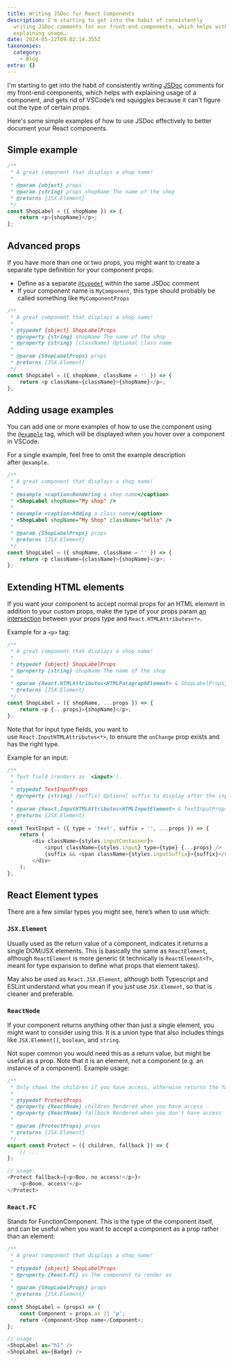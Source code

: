 ```yaml
---
title: Writing JSDoc for React Components
description: I'm starting to get into the habit of consistently
  writing JSDoc comments for our front-end components, which helps with
  explaining usage…
date: 2024-05-22T09:02:14.355Z
taxonomies:
  category:
    - Blog
extra: {}
---
```


I'm starting to get into the habit of consistently writing [JSDoc](https://jsdoc.app/) comments for my front-end components, which helps with explaining usage of a component, and gets rid of VSCode’s red squiggles because it can't figure out the type of certain props.

Here's some simple examples of how to use JSDoc effectively to better document your React components.

## Simple example

```js
/**
 * A great component that displays a shop name!
 *
 * @param {object} props
 * @param {string} props.shopName The name of the shop
 * @returns {JSX.Element}
 */
const ShopLabel = ({ shopName }) => {
	return <p>{shopName}</p>;
};
```

## Advanced props

If you have more than one or two props, you might want to create a separate type definition for your component props:

- Define as a separate [`@typedef`](https://jsdoc.app/tags-typedef) within the same JSDoc comment
- If your component name is `MyComponent`, this type should probably be called something like `MyComponentProps`

```js
/**
 * A great component that displays a shop name!
 *
 * @typedef {object} ShopLabelProps
 * @property {string} shopName The name of the shop
 * @property {string} [className] Optional class name
 *
 * @param {ShopLabelProps} props
 * @returns {JSX.Element}
 */
const ShopLabel = ({ shopName, className = '' }) => {
	return <p className={className}>{shopName}</p>;
};
```

## Adding usage examples
You can add one or more examples of how to use the component using the [`@example`](<https://jsdoc.app/tags-example>) tag, which will be displayed when you hover over a component in VSCode. 

For a single example, feel free to omit the example description after `@example`.

```js
/**
 * A great component that displays a shop name!
 *
 * @example <caption>Rendering a shop name</caption>
 * <ShopLabel shopName="My shop" />
 *
 * @example <caption>Adding a class name</caption>
 * <ShopLabel shopName="My Shop" className="hello" />
 *
 * @param {ShopLabelProps} props
 * @returns {JSX.Element}
 */
const ShopLabel = ({ shopName, className = '' }) => {
	return <p className={className}>{shopName}</p>;
};

```

## Extending HTML elements
If you want your component to accept normal props for an HTML element in addition to your custom props, make the type of your props param [an intersection](https://www.typescriptlang.org/docs/handbook/2/objects.html#intersection-types) between your props type and `React.HTMLAttributes<*>`.

Example for a `<p>` tag:

```js
/**
 * A great component that displays a shop name!
 *
 * @typedef {object} ShopLabelProps
 * @property {string} shopName The name of the shop
 *
 * @param {React.HTMLAttributes<HTMLParagraphElement> & ShopLabelProps} props
 * @returns {JSX.Element}
 */
const ShopLabel = ({ shopName, ...props }) => {
	return <p {...props}>{shopName}</p>;
};
```

Note that for input type fields, you want to use `React.InputHTMLAttributes<*>`, to ensure the `onChange` prop exists and has the right type.

Example for an input:

```js
/**
 * Text field (renders as `<input>`).
 *
 * @typedef TextInputProps
 * @property {string} [suffix] Optional suffix to display after the input field
 *
 * @param {React.InputHTMLAttributes<HTMLInputElement> & TextInputProps} props
 * @returns {JSX.Element}
 */
const TextInput = ({ type = 'text', suffix = '', ...props }) => {
	return (
		<div className={styles.inputContainer}>
			<input className={styles.input} type={type} {...props} />
			{suffix && <span className={styles.inputSuffix}>{suffix}</span>}
		</div>
	);
};
```

## React Element types

There are a few similar types you might see, here’s when to use which:

### `JSX.Element`

Usually used as the return value of a component, indicates it returns a single DOM/JSX elements. This is basically the same as `ReactElement`, although `ReactElement` is more generic (it technically is `ReactElement<T>`, meant for type expansion to define what props that element takes).

May also be used as `React.JSX.Element`, although both Typescript and ESLint understand what you mean if you just use `JSX.Element`, so that is cleaner and preferable.

### `ReactNode`

If your component returns anything other than just a single element, you might want to consider using this. It is a union type that also includes things like `JSX.Element[]`, `boolean`, and `string`.

Not super common you would need this as a return value, but might be useful as a prop. Note that it is an element, not a component (e.g. an instance of a component). Example usage:

```js
/**
 * Only shows the children if you have access, otherwise returns the fallback.
 *
 * @typedef ProtectProps
 * @property {ReactNode} children Rendered when you have access
 * @property {ReactNode} fallback Rendered when you don't have access
 *
 * @param {ProtectProps} props
 * @returns {JSX.Element}
 */
export const Protect = ({ children, fallback }) => {
	// ...
};

// usage:
<Protect fallback={<p>Boo, no access!</p>}>
	<p>Boom, access!</p>
</Protect>
```

### `React.FC`

Stands for FunctionComponent. This is the type of the component itself, and can be useful when you want to accept a component as a prop rather than an element:

```js
/**
 * A great component that displays a shop name!
 *
 * @typedef {object} ShopLabelProps
 * @property {React.FC} as The component to render as
 *
 * @param {ShopLabelProps} props
 * @returns {JSX.Element}
 */
const ShopLabel = (props) => {
	const Component = props.as || 'p';
	return <Component>Shop name</Component>;
};

// usage:
<ShopLabel as="h1" />
<ShopLabel as={Badge} />
```

<style>a[href="#internal-link"] { color: #9b9b9b; text-decoration: none !important; }</style>